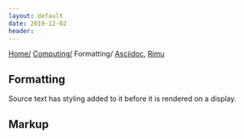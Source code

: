 ```yaml
---
layout: default
date: 2019-12-02
header:
---
```

<div id="preamble">
<div class="sectionbody">
<div class="paragraph">
<p><span class="small"><a href="../../index.html">Home/</a></span>
<span class="small"><a href="../index.html">Computing/</a></span>
<span class="small">Formatting/</span>
<span class="small"><a href="asciidoc">Asciidoc</a></span>, <span class="small"><a href="rimu">Rimu</a></span></p>
</div>
</div>
</div>
<div class="sect1">
<h2 id="_formatting">Formatting</h2>
<div class="sectionbody">
<div class="paragraph">
<p>Source text has styling added to it before it is rendered on a display.</p>
</div>
</div>
</div>
<div class="sect1">
<h2 id="_markup">Markup</h2>
<div class="sectionbody">

</div>
</div>
